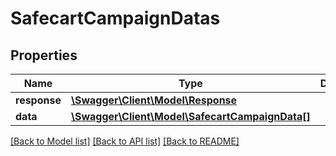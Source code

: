 # SafecartCampaignDatas

## Properties
Name | Type | Description | Notes
------------ | ------------- | ------------- | -------------
**response** | [**\Swagger\Client\Model\Response**](Response.md) |  | 
**data** | [**\Swagger\Client\Model\SafecartCampaignData[]**](SafecartCampaignData.md) |  | 

[[Back to Model list]](../README.md#documentation-for-models) [[Back to API list]](../README.md#documentation-for-api-endpoints) [[Back to README]](../README.md)



